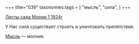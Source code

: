 +++
title="039"
taxonomies.tags = [
 "мысль",
 "сила",
]
+++

[Листы сада Мории 1 1924г](/agni/1924)

У Нас сила существует строить и уничтожать препятствия.   

[Мысль](/tags/мысль) — молния.   

